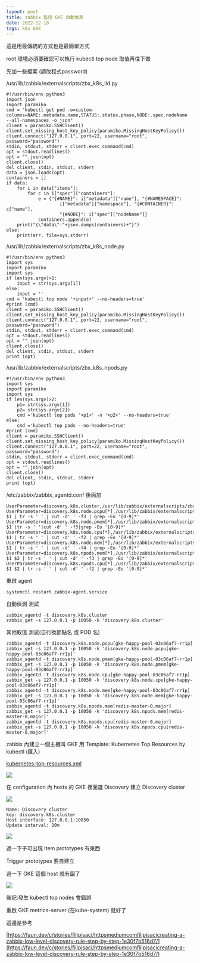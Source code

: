 ```yaml
---
layout: post
title: zabbix 監控 GKE 自動偵測
date: 2022-12-18
tags: k8s GKE
---
```

這是用最傳統的方式也是最簡單方式

root 環境必須要確認可以執行 kubectl top node 取值再往下做

先加一些檔案 (請改程式password)

/usr/lib/zabbix/externalscripts/zbx_k8s_lld.py
```
#!/usr/bin/env python3
import json
import paramiko
cmd = "kubectl get pod -o=custom-columns=NAME:.metadata.name,STATUS:.status.phase,NODE:.spec.nodeName  --all-namespaces -o json"
client = paramiko.SSHClient()
client.set_missing_host_key_policy(paramiko.MissingHostKeyPolicy())
client.connect("127.0.0.1", port=22, username="root", password="password")
stdin, stdout, stderr = client.exec_command(cmd)
opt = stdout.readlines()
opt = "".join(opt)
client.close()
del client, stdin, stdout, stderr
data = json.loads(opt)
containers = []
if data:
    for i in data["items"]:
        for c in i["spec"]["containers"]:
            e = {"{#NAME}": i["metadata"]["name"], "{#NAMESPACE}":
                    i["metadata"]["namespace"], "{#CONTAINER}": c["name"],
                    "{#NODE}": i["spec"]["nodeName"]}
            containers.append(e)
    print("{\"data\":"+json.dumps(containers)+"}")
else:
    print(err, file=sys.stderr)
```

/usr/lib/zabbix/externalscripts/zbx_k8s_node.py
```
#!/usr/bin/env python3
import sys
import paramiko
import sys
if len(sys.argv)>1:
    input = str(sys.argv[1])
else:
    input = ''
cmd = 'kubectl top node '+input+' --no-headers=true'
#print (cmd)
client = paramiko.SSHClient()
client.set_missing_host_key_policy(paramiko.MissingHostKeyPolicy())
client.connect("127.0.0.1", port=22, username="root", password="password")
stdin, stdout, stderr = client.exec_command(cmd)
opt = stdout.readlines()
opt = "".join(opt)
client.close()
del client, stdin, stdout, stderr
print (opt)
```

/usr/lib/zabbix/externalscripts/zbx_k8s_npods.py 
```
#!/usr/bin/env python3
import sys
import paramiko
import sys
if len(sys.argv)>2:
    p1= str(sys.argv[1])
    p2= str(sys.argv[2])
    cmd ='kubectl top pods '+p1+' -n '+p2+' --no-headers=true'
else:
    cmd ='kubectl top pods --no-headers=true'
#print (cmd)
client = paramiko.SSHClient()
client.set_missing_host_key_policy(paramiko.MissingHostKeyPolicy())
client.connect("127.0.0.1", port=22, username="root", password="password")
stdin, stdout, stderr = client.exec_command(cmd)
opt = stdout.readlines()
opt = "".join(opt)
client.close()
del client, stdin, stdout, stderr
print (opt)
```

/etc/zabbix/zabbix_agentd.conf 後面加
```
UserParameter=discovery.k8s.cluster,/usr/lib/zabbix/externalscripts/zbx_k8s_lld.py
UserParameter=discovery.k8s.node.pcpu[*],/usr/lib/zabbix/externalscripts/zbx_k8s_node.py $1 | tr -s ' ' | cut -d' ' -f3 | grep -Eo '[0-9]*'
UserParameter=discovery.k8s.node.pmem[*],/usr/lib/zabbix/externalscripts/zbx_k8s_node.py $1 |tr -s ' '|cut -d' ' -f5|grep -Eo '[0-9]*'
UserParameter=discovery.k8s.node.cpu[*],/usr/lib/zabbix/externalscripts/zbx_k8s_node.py $1 | tr -s ' ' | cut -d' ' -f2 | grep -Eo '[0-9]*'
UserParameter=discovery.k8s.node.mem[*],/usr/lib/zabbix/externalscripts/zbx_k8s_node.py $1 | tr -s ' ' | cut -d' ' -f4 | grep -Eo '[0-9]*'
UserParameter=discovery.k8s.npods.mem[*],/usr/lib/zabbix/externalscripts/zbx_k8s_npods.py $1 $2 | tr -s ' ' | cut -d' ' -f3 | grep -Eo '[0-9]*'
UserParameter=discovery.k8s.npods.cpu[*],/usr/lib/zabbix/externalscripts/zbx_k8s_npods.py $1 $2 | tr -s ' ' | cut -d' ' -f2 | grep -Eo '[0-9]*'
```

重啟 agent
```
systemctl restart zabbix-agent.service
```

自動偵測 測試
```
zabbix_agentd -t discovery.k8s.cluster
zabbix_get -s 127.0.0.1 -p 10050 -k 'discovery.k8s.cluster'
```
其他取值 測試(自行換節點名 或 POD 名)
```
zabbix_agentd -t discovery.k8s.node.pcpu[gke-happy-pool-03c06af7-rr1p]
zabbix_get -s 127.0.0.1 -p 10050 -k 'discovery.k8s.node.pcpu[gke-happy-pool-03c06af7-rr1p]'
zabbix_agentd -t discovery.k8s.node.pmem[gke-happy-pool-03c06af7-rr1p]
zabbix_get -s 127.0.0.1 -p 10050 -k 'discovery.k8s.node.pmem[gke-happy-pool-03c06af7-rr1p]'
zabbix_agentd -t discovery.k8s.node.cpu[gke-happy-pool-03c06af7-rr1p]
zabbix_get -s 127.0.0.1 -p 10050 -k 'discovery.k8s.node.cpu[gke-happy-pool-03c06af7-rr1p]'
zabbix_agentd -t discovery.k8s.node.mem[gke-happy-pool-03c06af7-rr1p]
zabbix_get -s 127.0.0.1 -p 10050 -k 'discovery.k8s.node.mem[gke-happy-pool-03c06af7-rr1p]'
zabbix_agentd -t discovery.k8s.npods.mem[redis-master-0,major]
zabbix_get -s 127.0.0.1 -p 10050 -k 'discovery.k8s.npods.mem[redis-master-0,major]'
zabbix_agentd -t discovery.k8s.npods.cpu[redis-master-0,major]
zabbix_get -s 127.0.0.1 -p 10050 -k 'discovery.k8s.npods.cpu[redis-master-0,major]'
```

zabbix 內建立一個主機叫 GKE 用 Template: Kubernetes Top Resources by kubectl (匯入)

 [kubernetes-top-resources.xml](/images/gke/kubernetes-top-resources.xml)

<img src="/images/gke/1.png">

在 configuration 內 hosts 的 GKE 裡面選 Discovery 建立 Discovery cluster

<img src="/images/gke/2.png">

```
Name: Discovery cluster
key: discovery.k8s.cluster
Host interface: 127.0.0.1:10050
Update interval: 10m
```
<img src="/images/gke/3.png">

過一下子可出現 Item prototypes 有東西

Trigger prototypes 要自建立

過一下 GKE 這個 host 就有圖了

<img src="/images/gke/4.png">

後記:發生 kubectl top nodes 會錯誤

重啟 GKE metrics-server (在kube-system) 就好了

這邊是參考

[https://faun.dev/c/stories/filipisaci/httpsmediumcomfilipisacicreating-a-zabbix-low-level-discovery-rule-step-by-step-1e30f7b516d7/](https://faun.dev/c/stories/filipisaci/httpsmediumcomfilipisacicreating-a-zabbix-low-level-discovery-rule-step-by-step-1e30f7b516d7/)
